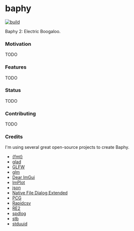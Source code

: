 # baphy

[![build](https://github.com/bogicide/baphy/actions/workflows/c-cpp.yml/badge.svg?branch=main)](https://github.com/bogicide/baphy/actions/workflows/c-cpp.yml)

Baphy 2: Electric Boogaloo.

### Motivation

TODO

### Features

TODO

### Status

TODO

### Contributing

TODO

### Credits

I'm using several great open-source projects to create Baphy.

- [{fmt}](https://github.com/fmtlib/fmt)
- [glad](https://github.com/Dav1dde/glad)
- [GLFW](https://github.com/glfw/glfw)
- [glm](https://github.com/g-truc/glm)
- [Dear ImGui](https://github.com/ocornut/imgui/tree/docking)
- [ImPlot](https://github.com/epezent/implot)
- [json](https://github.com/nlohmann/json)
- [Native File Dialog Extended](https://github.com/btzy/nativefiledialog-extended)
- [PCG](https://github.com/imneme/pcg-cpp)
- [Rapidcsv](https://github.com/d99kris/rapidcsv)
- [RE2](https://github.com/google/re2)
- [spdlog](https://github.com/gabime/spdlog)
- [stb](https://github.com/nothings/stb)
- [stduuid](https://github.com/mariusbancila/stduuid)
